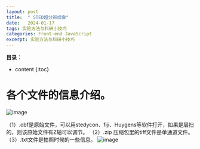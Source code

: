 ```yaml
---
layout: post
title:  " STED超分辨成像"
date:   2024-01-17
tags: 实验方法与科研小技巧
categories: Front-end JavaScript
excerpt: 实验方法与科研小技巧
---
```



**目录：**

* content
{:toc}

# 各个文件的信息介绍。

![image](https://github.com/yushuntai/yushuntai.github.io/assets/61654690/03d092c5-a5be-4ed8-9586-246202b3c328)


（1）.obf是原始文件，可以用stedycon、fiji、Huygens等软件打开，如果是层扫的，则该原始文件有Z轴可以调节。
（2）.zip 压缩包里的tiff文件是单通道文件。
（3）.txt文件是拍照时候的一些信息。
![image](https://github.com/yushuntai/yushuntai.github.io/assets/61654690/b4c58811-d735-4a29-9b48-2f4f59dcdb1d)


